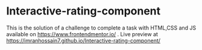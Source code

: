 # Interactive-rating-component
This is the solution of a challenge to complete a task with HTML,CSS and JS available on https://www.frontendmentor.io/ .
Live preview at https://imranhossain7.github.io/Interactive-rating-component/
